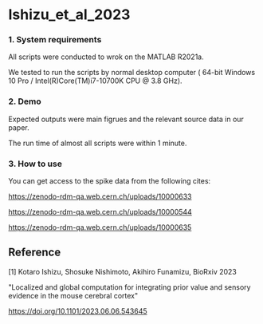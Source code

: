 # Ishizu_et_al_2023

### 1. System requirements
   
  All scripts were conducted to wrok on the MATLAB R2021a.

We tested to run the scripts by normal desktop computer ( 64-bit Windows 10 Pro / Intel(R)Core(TM)i7-10700K CPU @ 3.8 GHz).

  

### 2. Demo

  Expected outputs were main figrues and the relevant source data in our paper.

  The run time of almost all scripts were within 1 minute.  


### 3. How to use

  You can get access to the spike data from the following cites:
  
  https://zenodo-rdm-qa.web.cern.ch/uploads/10000633
  
https://zenodo-rdm-qa.web.cern.ch/uploads/10000544


https://zenodo-rdm-qa.web.cern.ch/uploads/10000635 



## Reference

[1] Kotaro Ishizu, Shosuke Nishimoto, Akihiro Funamizu, BioRxiv 2023 

"Localized and global computation for integrating prior value and sensory evidence in the mouse cerebral cortex"

https://doi.org/10.1101/2023.06.06.543645
